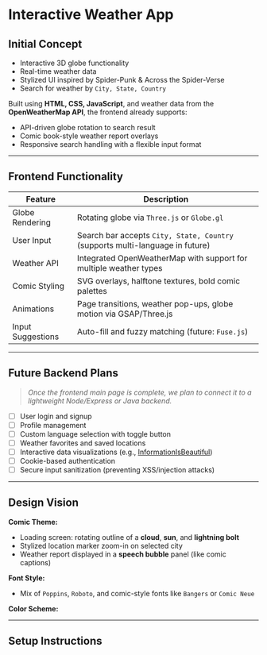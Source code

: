 # Interactive Weather App

## Initial Concept
- Interactive 3D globe functionality
- Real-time weather data
- Stylized UI inspired by Spider-Punk & Across the Spider-Verse
- Search for weather by `City, State, Country`

Built using **HTML, CSS, JavaScript**, and weather data from the **OpenWeatherMap API**, the frontend already supports:
- API-driven globe rotation to search result
- Comic book-style weather report overlays
- Responsive search handling with a flexible input format

---

## Frontend Functionality

| Feature | Description |
|--------|-------------|
| Globe Rendering | Rotating globe via `Three.js` or `Globe.gl` |
| User Input | Search bar accepts `City, State, Country` (supports multi-language in future) |
| Weather API | Integrated OpenWeatherMap with support for multiple weather types |
| Comic Styling | SVG overlays, halftone textures, bold comic palettes |
| Animations | Page transitions, weather pop-ups, globe motion via GSAP/Three.js |
| Input Suggestions | Auto-fill and fuzzy matching (future: `Fuse.js`) |

---

## Future Backend Plans

> *Once the frontend main page is complete, we plan to connect it to a lightweight Node/Express or Java backend.*

- [ ] User login and signup  
- [ ] Profile management  
- [ ] Custom language selection with toggle button 
- [ ] Weather favorites and saved locations  
- [ ] Interactive data visualizations (e.g., [InformationIsBeautiful](https://informationisbeautiful.net/))  
- [ ] Cookie-based authentication  
- [ ] Secure input sanitization (preventing XSS/injection attacks)

---

## Design Vision

**Comic Theme:**  
- Loading screen: rotating outline of a **cloud**, **sun**, and **lightning bolt**
- Stylized location marker zoom-in on selected city  
- Weather report displayed in a **speech bubble** panel (like comic captions)

**Font Style:**  
- Mix of `Poppins`, `Roboto`, and comic-style fonts like `Bangers` or `Comic Neue`

**Color Scheme:**  


---

## Setup Instructions
